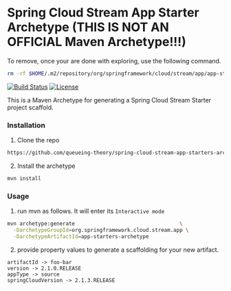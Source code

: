# Spring Cloud Stream App Starter Archetype (THIS IS NOT AN OFFICIAL Maven Archetype!!!)

To remove, once your are done with exploring, use the following command.

```sh
rm -rf $HOME/.m2/repository/org/springframework/cloud/stream/app/app-starters-archetype
```

[![Build Status](https://travis-ci.org/queueing-theory/spring-cloud-stream-app-starters-archetype.svg?branch=master)](https://travis-ci.org/queueing-theory/spring-cloud-stream-app-starters-archetype)
[![License](https://img.shields.io/badge/License-Apache%202.0-yellowgreen.svg)](https://opensource.org/licenses/Apache-2.0)  

This is a Maven Archetype for generating a Spring Cloud Stream Starter project scaffold.

### Installation

1. Clone the repo
```sh
https://github.com/queueing-theory/spring-cloud-stream-app-starters-archetype.git
```
2. Install the archetype
```sh
mvn install
```

### Usage

1. run mvn as follows. It will enter its `Interactive mode`
```sh
mvn archetype:generate                                  \
  -DarchetypeGroupId=org.springframework.cloud.stream.app \
  -DarchetypeArtifactId=app-starters-archetype
```

2. provide property values to generate a scaffolding for your new artifact.
```
artifactId -> foo-bar
version -> 2.1.0.RELEASE
appType -> source
springCloudVersion -> 2.1.3.RELEASE
```




